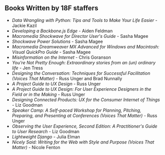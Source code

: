## Books Written by 18F staffers 

* _Data Wrangling with Python: Tips and Tools to Make Your Life Easier_ - Jackie Kazil
* _Developing a Backbone.js Edge_ - Aiden Feldman
* _Macromedia Shockwave for Director User's Guide_ - Sasha Magee
* _Shockwave Power Solutions_ - Sasha Magee
* _Macromedia Dreamweaver MX Advanced for Windows and Macintosh: Visual QuickPro Guide_ - Sasha Magee
* _Misinformation on the Internet_ - Chris Goranson
* _You're Not Pretty Enough: Extraordinary stories from an (un) ordinary life_ - Jen Tress
* _Designing the Conversation: Techniques for Successful Facilitation (Voices That Matter)_ - Russ Unger and Brad Nunnally
* _A Project Guide to UX Design_ - Russ Unger
* _A Project Guide to UX Design: For User Experience Designers in the Field or in the Making_ - Russ Unger
* _Designing Connected Products: UX for the Consumer Internet of Things_ - Liz Goodman
* _Speaker Camp: A Self-paced Workshop for Planning, Pitching, Preparing, and Presenting at Conferences (Voices That Matter)_ - Russ Unger
* _Observing the User Experience, Second Edition: A Practitioner's Guide to User Research_ - Liz Goodman
* _Lightweight Django_ - Julia Elman
* _Nicely Said: Writing for the Web with Style and Purpose (Voices That Matter)_ - Nicole Fenton
